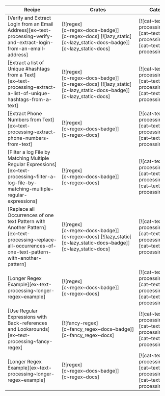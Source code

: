 | Recipe | Crates | Categories |
|--------|--------|------------|
| [Verify and Extract Login from an Email Address][ex~text-processing~verify-and-extract-login-from-an-email-address] | [![regex][c~regex~docs~badge]][c~regex~docs] [![lazy_static][c~lazy_static~docs~badge]][c~lazy_static~docs] | [![cat~text-processing][cat~text-processing~badge]][cat~text-processing] |
| [Extract a list of Unique #hashtags from a Text][ex~text-processing~extract-a-list-of-unique-hashtags-from-a-text] | [![regex][c~regex~docs~badge]][c~regex~docs] [![lazy_static][c~lazy_static~docs~badge]][c~lazy_static~docs] | [![cat~text-processing][cat~text-processing~badge]][cat~text-processing] |
| [Extract Phone Numbers from Text][ex~text-processing~extract-phone-numbers-from-text] | [![regex][c~regex~docs~badge]][c~regex~docs] | [![cat~text-processing][cat~text-processing~badge]][cat~text-processing] |
| [Filter a log File by Matching Multiple Regular Expressions][ex~text-processing~filter-a-log-file-by-matching-multiple-regular-expressions] | [![regex][c~regex~docs~badge]][c~regex~docs] | [![cat~text-processing][cat~text-processing~badge]][cat~text-processing] |
| [Replace all Occurrences of one text Pattern with Another Pattern][ex~text-processing~replace-all-occurrences-of-one-text-pattern-with-another-pattern] | [![regex][c~regex~docs~badge]][c~regex~docs] [![lazy_static][c~lazy_static~docs~badge]][c~lazy_static~docs] | [![cat~text-processing][cat~text-processing~badge]][cat~text-processing] |
| [Longer Regex Example][ex~text-processing~longer-regex~example] | [![regex][c~regex~docs~badge]][c~regex~docs] | [![cat~text-processing][cat~text-processing~badge]][cat~text-processing] |
| [Use Regular Expressions with Back-references and Lookarounds][ex~text-processing~fancy-regex] | [![fancy-regex][c~fancy_regex~docs~badge]][c~fancy_regex~docs] | [![cat~text-processing][cat~text-processing~badge]][cat~text-processing] |
| [Longer Regex Example][ex~text-processing~longer-regex~example] | [![regex][c~regex~docs~badge]][c~regex~docs] | [![cat~text-processing][cat~text-processing~badge]][cat~text-processing] |
